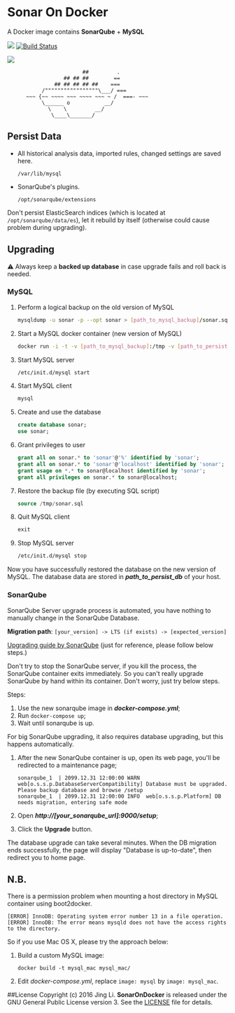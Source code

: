 # Sonar On Docker

A Docker image contains **SonarQube** + **MySQL**

[![](https://img.shields.io/badge/Docker%20Hub-info-blue.svg)](https://hub.docker.com/r/thyrlian/sonar/)
[![Build Status](https://travis-ci.org/thyrlian/SonarOnDocker.svg?branch=master)](https://travis-ci.org/thyrlian/SonarOnDocker)

<img src="https://github.com/thyrlian/SonarOnDocker/blob/master/Banner.png">

```
                        ##         .
                  ## ## ##        ==
               ## ## ## ## ##    ===
           /"""""""""""""""""\___/ ===
      ~~~ {~~ ~~~~ ~~~ ~~~~ ~~~ ~ /  ===- ~~~
           \______ o           __/
             \    \         __/
              \____\_______/
```

## Persist Data

* All historical analysis data, imported rules, changed settings are saved here.

    ```
    /var/lib/mysql
    ```

* SonarQube's plugins.

    ```
    /opt/sonarqube/extensions
    ```

Don't persist ElasticSearch indices (which is located at `/opt/sonarqube/data/es`), let it rebuild by itself (otherwise could cause problem during upgrading).

## Upgrading

⚠ Always keep a **backed up database** in case upgrade fails and roll back is needed.

### MySQL

1. Perform a logical backup on the old version of MySQL

    ```bash
    mysqldump -u sonar -p --opt sonar > [path_to_mysql_backup]/sonar.sql
    ```

2. Start a MySQL docker container (new version of MySQL)

    ```bash
    docker run -i -t -v [path_to_mysql_backup]:/tmp -v [path_to_persist_db]:/var/lib/mysql mysql /bin/bash
    ```

3. Start MySQL server

    ```bash
    /etc/init.d/mysql start
    ```

4. Start MySQL client

    ```bash
    mysql
    ```

5. Create and use the database

    ```sql
    create database sonar;
    use sonar;
    ```

6. Grant privileges to user

    ```sql
    grant all on sonar.* to 'sonar'@'%' identified by 'sonar';
    grant all on sonar.* to 'sonar'@'localhost' identified by 'sonar';
    grant usage on *.* to sonar@localhost identified by 'sonar';
    grant all privileges on sonar.* to sonar@localhost;
    ```

7. Restore the backup file (by executing SQL script)

    ```sql
    source /tmp/sonar.sql
    ```

8. Quit MySQL client

    ```sql
    exit
    ```

9. Stop MySQL server

    ```bash
    /etc/init.d/mysql stop
    ```

Now you have successfully restored the database on the new version of MySQL.  The database data are stored in ***path_to_persist_db*** of your host.

### SonarQube

SonarQube Server upgrade process is automated, you have nothing to manually change in the SonarQube Database.

**Migration path**: `[your_version] -> LTS (if exists) -> [expected_version]`

[Upgrading guide by SonarQube](http://docs.sonarqube.org/display/SONAR/Upgrading) (just for reference, please follow below steps.)

Don't try to stop the SonarQube server, if you kill the process, the SonarQube container exits immediately.  So you can't really upgrade SonarQube by hand within its container.  Don't worry, just try below steps.

Steps:

1. Use the new sonarqube image in ***docker-compose.yml***;
2. Run `docker-compose up`;
3. Wait until sonarqube is up.

For big SonarQube upgrading, it also requires database upgrading, but this happens automatically.

1. After the new SonarQube container is up, open its web page, you'll be redirected to a maintenance page;

    ```console
    sonarqube_1  | 2099.12.31 12:00:00 WARN  web[o.s.s.p.DatabaseServerCompatibility] Database must be upgraded. Please backup database and browse /setup
    sonarqube_1  | 2099.12.31 12:00:00 INFO  web[o.s.s.p.Platform] DB needs migration, entering safe mode
    ```

2. Open ***http://[your_sonarqube_url]:9000/setup***;

3. Click the **Upgrade** button.

The database upgrade can take several minutes.  When the DB migration ends successfully, the page will display "Database is up-to-date", then redirect you to home page.

## N.B.

There is a permission problem when mounting a host directory in MySQL container using boot2docker.

```console
[ERROR] InnoDB: Operating system error number 13 in a file operation.
[ERROR] InnoDB: The error means mysqld does not have the access rights to the directory.
```

So if you use Mac OS X, please try the approach below:

1. Build a custom MySQL image:

    ```console
    docker build -t mysql_mac mysql_mac/
    ```
2. Edit *docker-compose.yml*, replace `image: mysql` by `image: mysql_mac`.

##License
Copyright (c) 2016 Jing Li. **SonarOnDocker** is released under the GNU General Public License version 3. See the [LICENSE](https://github.com/thyrlian/SonarOnDocker/blob/master/LICENSE) file for details.
